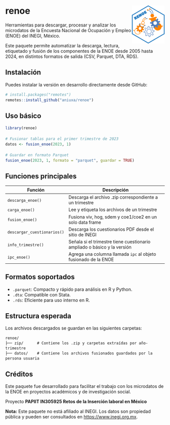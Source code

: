 
<!-- README.md es generado por R. Para actualizarlo, ejecuta rmarkdown::render("README.Rmd") -->

# renoe <img src="man/figures/logo.png" align="right" height="120" />

Herramientas para descargar, procesar y analizar los microdatos de la
Encuesta Nacional de Ocupación y Empleo (ENOE) del INEGI, México.

Este paquete permite automatizar la descarga, lectura, etiquetado y
fusión de los componentes de la ENOE desde 2005 hasta 2024, en distintos
formatos de salida (CSV, Parquet, DTA, RDS).

## Instalación

Puedes instalar la versión en desarrollo directamente desde GitHub:

``` r
# install.packages("remotes")
remotes::install_github("aniuxa/renoe")
```

## Uso básico

``` r
library(renoe)

# Fusionar tablas para el primer trimestre de 2023
datos <- fusion_enoe(2023, 1)

# Guardar en formato Parquet
fusion_enoe(2023, 1, formato = "parquet", guardar = TRUE)
```

## Funciones principales

| Función | Descripción |
|----|----|
| `descarga_enoe()` | Descarga el archivo .zip correspondiente a un trimestre |
| `carga_enoe()` | Lee y etiqueta los archivos de un trimestre |
| `fusion_enoe()` | Fusiona viv, hog, sdem y coe1/coe2 en un solo data frame |
| `descargar_cuestionarios()` | Descarga los cuestionarios PDF desde el sitio de INEGI |
| `info_trimestre()` | Señala si el trimestre tiene cuestionario ampliado o básico y la versión |
| `ipc_enoe()` | Agrega una columna llamada `ipc` al objeto fusionado de la ENOE |

## Formatos soportados

- `.parquet`: Compacto y rápido para análisis en R y Python.
- `.dta`: Compatible con Stata.
- `.rds`: Eficiente para uso interno en R.

## Estructura esperada

Los archivos descargados se guardan en las siguientes carpetas:

    renoe/
    ├── zip/      # Contiene los .zip y carpetas extraídas por año-trimestre
    ├── datos/    # Contiene los archivos fusionados guardados por la persona usuaria

## Créditos

Este paquete fue desarrollado para facilitar el trabajo con los
microdatos de la ENOE en proyectos académicos y de investigación social.

Proyecto **PAPIIT IN305925 Retos de la Inserción laboral en México**

**Nota:** Este paquete no está afiliado al INEGI. Los datos son
propiedad pública y pueden ser consultados en
<https://www.inegi.org.mx>.
